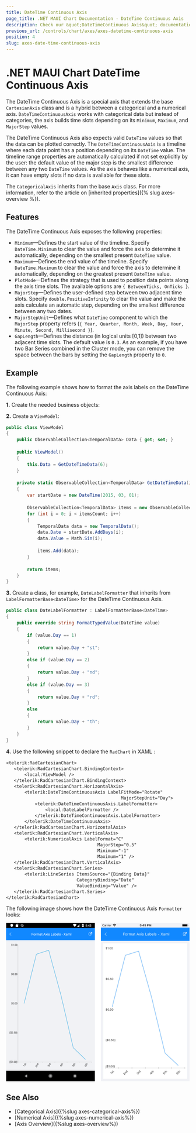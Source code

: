 ```yaml
---
title: DateTime Continuous Axis
page_title: .NET MAUI Chart Documentation - DateTime Continuous Axis
description: Check our &quot;DateTimeContinuous Axis&quot; documentation article for Telerik Chart for .NET MAUI control.
previous_url: /controls/chart/axes/axes-datetime-continuous-axis
position: 4
slug: axes-date-time-continuous-axis
---
```


# .NET MAUI Chart DateTime Continuous Axis

The DateTime Continuous Axis is a special axis that extends the base `CartesianAxis` class and is a hybrid between a categorical and a numerical axis. `DateTimeContinuousAxis` works with categorical data but instead of categories, the axis builds time slots depending on its `Minimum`, `Maximum`, and `MajorStep` values.

The DateTime Continuous Axis also expects valid `DateTime` values so that the data can be plotted correctly. The `DateTimeContinuousAxis` is a timeline where each data point has a position depending on its `DateTime` value. The timeline range properties are automatically calculated if not set explicitly by the user: the default value of the major step is the smallest difference between any two `DateTime` values. As the axis behaves like a numerical axis, it can have empty slots if no data is available for these slots.

The `CategoricalAxis` inherits from the base `Axis` class. For more information, refer to the article on [inherited properties]({% slug axes-overview %}).

## Features

The DateTime Continuous Axis exposes the following properties:

- `Minimum`&mdash;Defines the start value of the timeline. Specify `DateTime.Minimum` to clear the value and force the axis to determine it automatically, depending on the smallest present `DateTime` value.
- `Maximum`&mdash;Defines the end value of the timeline. Specify `DateTime.Maximum` to clear the value and force the axis to determine it automatically, depending on the greatest present `DateTime` value.
- `PlotMode`&mdash;Defines the strategy that is used to position data points along the axis time slots. The available options are `{ BetweenTicks, OnTicks }`.
- `MajorStep`&mdash;Defines the user-defined step between two adjacent time slots. Specify `double.PositiveInfinity` to clear the value and make the axis calculate an automatic step, depending on the smallest difference between any two dates.
- `MajorStepUnit`&mdash;Defines what `DateTime` component to which the `MajorStep` property refers (`{ Year, Quarter, Month, Week, Day, Hour, Minute, Second, Millisecond }`).
- `GapLength`&mdash;Defines the distance (in logical units [0,1]) between two adjacent time slots. The default value is `0.3`. As an example, if you have two Bar Series combined in the Cluster mode, you can remove the space between the bars by setting the `GapLength` property to `0`.

## Example

The following example shows how to format the axis labels on the DateTime Continuous Axis:

**1.** Create the needed business objects:

<snippet id='temporal-data-model' />

**2.** Create a `ViewModel`:

```C#
public class ViewModel
{
    public ObservableCollection<TemporalData> Data { get; set; }

    public ViewModel()
    {
        this.Data = GetDateTimeData(6);
    }

    private static ObservableCollection<TemporalData> GetDateTimeData(int itemsCount)
    {
        var startDate = new DateTime(2015, 03, 01);

        ObservableCollection<TemporalData> items = new ObservableCollection<TemporalData>();
        for (int i = 0; i < itemsCount; i++)
        {
            TemporalData data = new TemporalData();
            data.Date = startDate.AddDays(i);
            data.Value = Math.Sin(i);

            items.Add(data);
        }

        return items;
    }
}
```

**3.** Create a class, for example, `DateLabelFormatter` that inherits from `LabelFormatterBase<DateTime>` for the DateTime Continuous Axis.

```C#
public class DateLabelFormatter : LabelFormatterBase<DateTime>
{
    public override string FormatTypedValue(DateTime value)
    {
        if (value.Day == 1)
        {
            return value.Day + "st";
        }
        else if (value.Day == 2)
        {
            return value.Day + "nd";
        }
        else if (value.Day == 3)
        {
            return value.Day + "rd";
        }
        else
        {
            return value.Day + "th";
        }
    }
}
```

**4.** Use the following snippet to declare the `RadChart` in XAML :

 ```XAML
<telerik:RadCartesianChart>
	<telerik:RadCartesianChart.BindingContext>
	    <local:ViewModel />
	</telerik:RadCartesianChart.BindingContext>
	<telerik:RadCartesianChart.HorizontalAxis>
	    <telerik:DateTimeContinuousAxis LabelFitMode="Rotate"
	                                         MajorStepUnit="Day">
	        <telerik:DateTimeContinuousAxis.LabelFormatter>
	            <local:DateLabelFormatter />
	        </telerik:DateTimeContinuousAxis.LabelFormatter>
	    </telerik:DateTimeContinuousAxis>
	</telerik:RadCartesianChart.HorizontalAxis>
	<telerik:RadCartesianChart.VerticalAxis>
	    <telerik:NumericalAxis LabelFormat="C"
	                                MajorStep="0.5"
	                                Minimum="-1"
	                                Maximum="1" />
	</telerik:RadCartesianChart.VerticalAxis>
	<telerik:RadCartesianChart.Series>
	    <telerik:LineSeries ItemsSource="{Binding Data}"
                            CategoryBinding="Date"
                            ValueBinding="Value" />
	</telerik:RadCartesianChart.Series>
</telerik:RadCartesianChart>
 ```

The following image shows how the DateTime Continuous Axis `Formatter` looks:

![DateTimeContinuous Axis](images/chart-date-time-continuous-axis-example.png)

## See Also

- [Categorical Axis]({%slug axes-categorical-axis%})
- [Numerical Axis]({%slug axes-numerical-axis%})
- [Axis Overview]({%slug axes-overview%})
